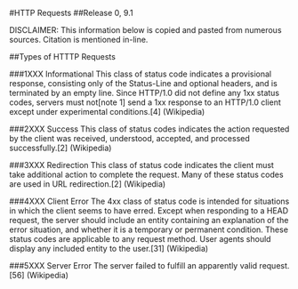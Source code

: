 #HTTP Requests
##Release 0, 9.1

DISCLAIMER: This information below is copied and pasted from numerous sources.
Citation is mentioned in-line. 

##Types of HTTTP Requests

###1XXX Informational
This class of status code indicates a provisional response, consisting only of the Status-Line and optional headers, and is terminated by an empty line. Since HTTP/1.0 did not define any 1xx status codes, servers must not[note 1] send a 1xx response to an HTTP/1.0 client except under experimental conditions.[4] (Wikipedia)

###2XXX Success
This class of status codes indicates the action requested by the client was received, understood, accepted, and processed successfully.[2] (Wikipedia)

###3XXX Redirection
This class of status code indicates the client must take additional action to complete the request. Many of these status codes are used in URL redirection.[2] (Wikipedia)

###4XXX Client Error
The 4xx class of status code is intended for situations in which the client seems to have erred. Except when responding to a HEAD request, the server should include an entity containing an explanation of the error situation, and whether it is a temporary or permanent condition. These status codes are applicable to any request method. User agents should display any included entity to the user.[31] (Wikipedia)

###5XXX Server Error
The server failed to fulfill an apparently valid request.[56] (Wikipedia)

